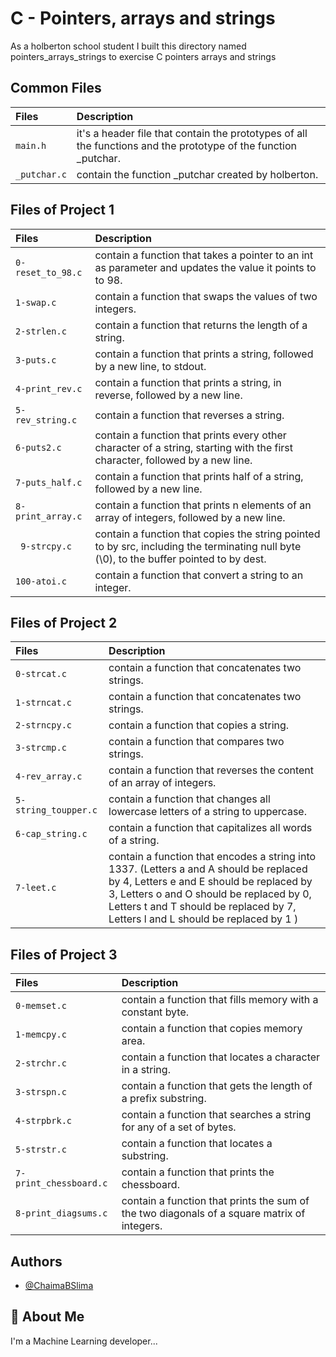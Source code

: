 # C - Pointers, arrays and strings

As a holberton school student I built this directory named pointers_arrays_strings to  exercise C pointers arrays and strings

## Common Files 

| Files |  Description                |
| :-------- |  :------------------------- |
| `main.h` | it's a header file that contain the prototypes of all the functions and the prototype of the function _putchar.|
| `_putchar.c`| contain the function _putchar created by holberton. |

## Files of Project 1
| Files |  Description                |
| :-------- |  :------------------------- |
| `0-reset_to_98.c` | contain  a function that takes a pointer to an int as parameter and updates the value it points to to 98.|
| `1-swap.c`| contain a function that swaps the values of two integers. |
| `2-strlen.c` |contain  a function that returns the length of a string.|
| `3-puts.c` | contain a function that prints a string, followed by a new line, to stdout. |
| `4-print_rev.c` | contain  a function that prints a string, in reverse, followed by a new line. |
|`5-rev_string.c` | contain a function that reverses a string.|
| `6-puts2.c` | contain  a function that prints every other character of a string, starting with the first character, followed by a new line. |
| `7-puts_half.c` |contain  a function that prints half of a string, followed by a new line. |
| `8-print_array.c` | contain  a function that prints n elements of an array of integers, followed by a new line.|
|` 9-strcpy.c` |contain   a function that copies the string pointed to by src, including the terminating null byte (\0), to the buffer pointed to by dest.|
| `100-atoi.c`| contain a function that convert a string to an integer. |

## Files of Project 2
| Files |  Description                |
| :-------- |  :------------------------- |
| `0-strcat.c` | contain a function that concatenates two strings.|
| `1-strncat.c`| contain a function that concatenates two strings. |
| `2-strncpy.c` |contain  a function that copies a string.|
| `3-strcmp.c` | contain a function that compares two strings. |
| `4-rev_array.c` | contain a function that reverses the content of an array of integers. |
|`5-string_toupper.c` | contain a function that changes all lowercase letters of a string to uppercase.|
| `6-cap_string.c` | contain  a function that capitalizes all words of a string.|
| `7-leet.c` |contain   a function that encodes a string into 1337. (Letters a and A should be replaced by 4, Letters e and E should be replaced by 3, Letters o and O should be replaced by 0, Letters t and T should be replaced by 7, Letters l and L should be replaced by 1 )|

## Files of Project 3
| Files |  Description                |
| :-------- |  :------------------------- |
| `0-memset.c` | contain  a function that fills memory with a constant byte.|
| `1-memcpy.c`| contain a function that copies memory area. |
| `2-strchr.c` |contain a function that locates a character in a string.|
| `3-strspn.c` | contain a function that gets the length of a prefix substring. |
| `4-strpbrk.c` | contain a function that searches a string for any of a set of bytes. |
|`5-strstr.c` | contain a function that locates a substring.|
| `7-print_chessboard.c` | contain a function that prints the chessboard.|
| `8-print_diagsums.c` |contain  a function that prints the sum of the two diagonals of a square matrix of integers.|

## Authors

- [@ChaimaBSlima](https://github.com/ChaimaBSlima)


## 🚀 About Me
I'm a Machine Learning developer...


